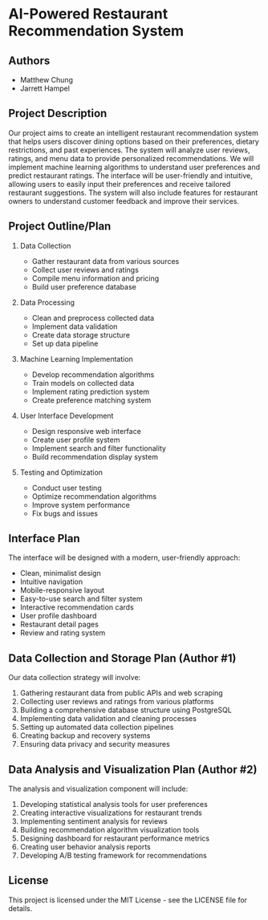 # AI-Powered Restaurant Recommendation System

## Authors
- Matthew Chung
- Jarrett Hampel

## Project Description
Our project aims to create an intelligent restaurant recommendation system that helps users discover dining options based on their preferences, dietary restrictions, and past experiences. The system will analyze user reviews, ratings, and menu data to provide personalized recommendations. We will implement machine learning algorithms to understand user preferences and predict restaurant ratings. The interface will be user-friendly and intuitive, allowing users to easily input their preferences and receive tailored restaurant suggestions. The system will also include features for restaurant owners to understand customer feedback and improve their services.

## Project Outline/Plan
1. Data Collection
   - Gather restaurant data from various sources
   - Collect user reviews and ratings
   - Compile menu information and pricing
   - Build user preference database

2. Data Processing
   - Clean and preprocess collected data
   - Implement data validation
   - Create data storage structure
   - Set up data pipeline

3. Machine Learning Implementation
   - Develop recommendation algorithms
   - Train models on collected data
   - Implement rating prediction system
   - Create preference matching system

4. User Interface Development
   - Design responsive web interface
   - Create user profile system
   - Implement search and filter functionality
   - Build recommendation display system

5. Testing and Optimization
   - Conduct user testing
   - Optimize recommendation algorithms
   - Improve system performance
   - Fix bugs and issues

## Interface Plan
The interface will be designed with a modern, user-friendly approach:
- Clean, minimalist design
- Intuitive navigation
- Mobile-responsive layout
- Easy-to-use search and filter system
- Interactive recommendation cards
- User profile dashboard
- Restaurant detail pages
- Review and rating system

## Data Collection and Storage Plan (Author #1)
Our data collection strategy will involve:
1. Gathering restaurant data from public APIs and web scraping
2. Collecting user reviews and ratings from various platforms
3. Building a comprehensive database structure using PostgreSQL
4. Implementing data validation and cleaning processes
5. Setting up automated data collection pipelines
6. Creating backup and recovery systems
7. Ensuring data privacy and security measures

## Data Analysis and Visualization Plan (Author #2)
The analysis and visualization component will include:
1. Developing statistical analysis tools for user preferences
2. Creating interactive visualizations for restaurant trends
3. Implementing sentiment analysis for reviews
4. Building recommendation algorithm visualization tools
5. Designing dashboard for restaurant performance metrics
6. Creating user behavior analysis reports
7. Developing A/B testing framework for recommendations

## License
This project is licensed under the MIT License - see the LICENSE file for details.